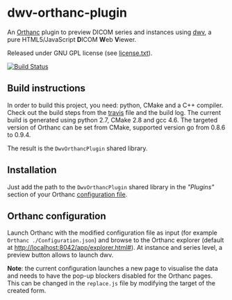 dwv-orthanc-plugin
==================

An [Orthanc](http://www.orthanc-server.com/) plugin to preview DICOM series and instances using  [dwv](https://github.com/ivmartel/dwv/wiki), a pure HTML5/JavaScript **D**ICOM **W**eb **V**iewer.

Released under GNU GPL license (see [license.txt](license.txt)). 
 
[![Build Status](https://travis-ci.org/ivmartel/dwv-orthanc-plugin.svg?branch=master)](https://travis-ci.org/ivmartel/dwv-orthanc-plugin)

Build instructions
------------------
In order to build this project, you need: python, CMake and a C++ compiler. Check out the build steps from the [travis](https://github.com/ivmartel/dwv-orthanc-plugin/blob/master/.travis.yml) file and the build log. The current build is generated using python 2.7, CMake 2.8 and gcc 4.6. The targeted version of Orthanc can be set from CMake, supported version go from 0.8.6 to 0.9.4.

The result is the `DwvOrthancPlugin` shared library.

Installation
------------
Just add the path to the `DwvOrthancPlugin` shared library in the *"Plugins"* section of your Orthanc [configuration file](https://orthanc.chu.ulg.ac.be/book/users/configuration.html). 

Orthanc configuration
---------------------
Launch Orthanc with the modified configuration file as input (for example `Orthanc ./Configuration.json`) and browse to the Orthanc explorer (default at [http://localhost:8042/app/explorer.html#](http://localhost:8042/app/explorer.html#)). At instance and series level, a preview button allows to launch dwv.

**Note**: the current configuration launches a new page to visualise the data and needs to have the pop-up blockers disabled for the Orthanc pages. This can be changed in the `replace.js` file by modifying the target of the created form.
